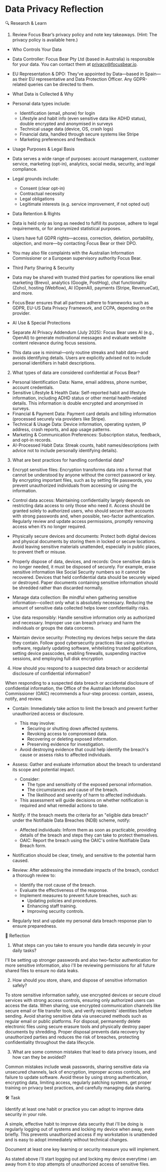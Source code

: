 # Data Privacy Reflection

🔍 Research & Learn

1. Review Focus Bear’s privacy policy and note key takeaways. (Hint: The privacy
   policy is available here.)

- Who Controls Your Data

- Data Controller: Focus Bear Pty Ltd (based in Australia) is responsible for
  your data. You can contact them at <privacy@focusbear.io>.

- EU Representation & DPO: They’ve appointed by Data—based in Spain—as their EU
  representative and Data Protection Officer. Any GDPR-related queries can be
  directed to them.

- What Data is Collected & Why

- Personal data types include:
  - Identification (email, phone) for login
  - Lifestyle and habit info (even sensitive data like ADHD status), double
    encrypted and anonymised in surveys
  - Technical usage data (device, OS, crash logs)
  - Financial data, handled through secure systems like Stripe
  - Marketing preferences and feedback

- Usage Purposes & Legal Basis

- Data serves a wide range of purposes: account management, customer service,
  marketing (opt-in), analytics, social media, security, and legal compliance.

- Legal grounds include:
  - Consent (clear opt-in)
  - Contractual necessity
  - Legal obligations
  - Legitimate interests (e.g. service improvement, if not opted out)

- Data Retention & Rights

- Data is held only as long as needed to fulfill its purpose, adhere to legal
  requirements, or for anonymized statistical purposes.
- Users have full GDPR rights—access, correction, deletion, portability,
  objection, and more—by contacting Focus Bear or their DPO.
- You may also file complaints with the Australian Information Commissioner or a
  European supervisory authority Focus Bear.

- Third Party Sharing & Security

- Data may be shared with trusted third parties for operations like email
  marketing (Brevo), analytics (Google, PostHog), chat functionality (Zoho),
  hosting (Webflow), AI (OpenAI), payments (Stripe, RevenueCat), and more.
- Focus Bear ensures that all partners adhere to frameworks such as GDPR, EU-US
  Data Privacy Framework, and CCPA, depending on the provider.

- AI Use & Special Protections

- Separate AI Privacy Addendum (July 2025): Focus Bear uses AI (e.g., OpenAI) to
  generate motivational messages and evaluate website content relevance during
  focus sessions.
- This data use is minimal—only routine streaks and habit data—and avoids
  identifying details. Users are explicitly advised not to include personal
  identifiers in habit descriptions.

2. What types of data are considered confidential at Focus Bear?

- Personal Identification Data: Name, email address, phone number, account
  credentials.
- Sensitive Lifestyle & Health Data: Self-reported habit and lifestyle
  information, including ADHD status or other mental health–related details.
  This information is double encrypted and anonymised in surveys.
- Financial & Payment Data: Payment card details and billing information
  (processed securely via providers like Stripe).
- Technical & Usage Data: Device information, operating system, IP address,
  crash reports, and app usage patterns.
- Marketing & Communication Preferences: Subscription status, feedback, and
  opt-in records.
- AI-Processed Habit Data: Streak counts, habit names/descriptions (with advice
  not to include personally identifying details).

3. What are best practices for handling confidential data?

- Encrypt sensitive files: Encryption transforms data into a format that cannot
  be understood by anyone without the correct password or key. By encrypting
  important files, such as by setting file passwords, you prevent unauthorized
  individuals from accessing or using the information.

- Control data access: Maintaining confidentiality largely depends on
  restricting data access to only those who need it. Access should be granted
  solely to authorized users, who should secure their accounts with strong
  passwords and, when possible, two-factor authentication. Regularly review and
  update access permissions, promptly removing access when it’s no longer
  required.

- Physically secure devices and documents: Protect both digital devices and
  physical documents by storing them in locked or secure locations. Avoid
  leaving sensitive materials unattended, especially in public places, to
  prevent theft or misuse.

- Properly dispose of data, devices, and records: Once sensitive data is no
  longer needed, it must be disposed of securely. For example, erase sensitive
  information like Social Security numbers so it cannot be recovered. Devices
  that held confidential data should be securely wiped or destroyed. Paper
  documents containing sensitive information should be shredded rather than
  discarded normally.

- Manage data collection: Be mindful when gathering sensitive
  information—collect only what is absolutely necessary. Reducing the amount of
  sensitive data collected helps lower confidentiality risks.

- Use data responsibly: Handle sensitive information only as authorized and
  necessary. Improper use can breach privacy and harm the individuals or groups
  the data concerns.

- Maintain device security: Protecting my devices helps secure the data they
  contain. Follow good cybersecurity practices like using antivirus software,
  regularly updating software, whitelisting trusted applications, setting device
  passcodes, enabling firewalls, suspending inactive sessions, and employing
  full disk encryption

4. How should you respond to a suspected data breach or accidental disclosure of
   confidential information?

When responding to a suspected data breach or accidental disclosure of
confidential information, the Office of the Australian Information Commissioner
(OAIC) recommends a four-step process: contain, assess, notify, and review.

- Contain: Immediately take action to limit the breach and prevent further
  unauthorized access or disclosure.
  - This may involve:
    - Securing or shutting down affected systems.
    - Revoking access to compromised data.
    - Recovering or deleting exposed information.
    - Preserving evidence for investigation.
  - Avoid destroying evidence that could help identify the breach's cause or
    assess risks to affected individuals.

- Assess: Gather and evaluate information about the breach to understand its
  scope and potential impact.
  - Consider:
    - The type and sensitivity of the exposed personal information.
    - The circumstances and cause of the breach.
    - The likelihood and severity of harm to affected individuals.
  - This assessment will guide decisions on whether notification is required and
    what remedial actions to take.

- Notify: If the breach meets the criteria for an "eligible data breach" under
  the Notifiable Data Breaches (NDB) scheme, notify:
  - Affected individuals: Inform them as soon as practicable, providing details
    of the breach and steps they can take to protect themselves.
  - OAIC: Report the breach using the OAIC's online Notifiable Data Breach form.
- Notification should be clear, timely, and sensitive to the potential harm
  caused.

- Review: After addressing the immediate impacts of the breach, conduct a
  thorough review to:
  - Identify the root cause of the breach.
  - Evaluate the effectiveness of the response.
  - Implement measures to prevent future breaches, such as:
    - Updating policies and procedures.
    - Enhancing staff training.
    - Improving security controls.
- Regularly test and update my personal data breach response plan to ensure
  preparedness.

📝 Reflection

1. What steps can you take to ensure you handle data securely in your daily
   tasks?

I'll be setting up stronger passwords and also two-factor authentication for
more sensitive information, also i'll be reviewing permissions for all future
shared files to ensure no data leaks.

2. How should you store, share, and dispose of sensitive information safely?

To store sensitive information safely, use encrypted devices or secure cloud
services with strong access controls, ensuring only authorized users can access
the data. When sharing, use encrypted communication channels like secure email
or file transfer tools, and verify recipients’ identities before sending. Avoid
sharing sensitive data via unsecured methods such as regular email or public
platforms. For disposal, permanently delete electronic files using secure
erasure tools and physically destroy paper documents by shredding. Proper
disposal prevents data recovery by unauthorized parties and reduces the risk of
breaches, protecting confidentiality throughout the data lifecycle.

3. What are some common mistakes that lead to data privacy issues, and how can
   they be avoided?

Common mistakes include weak passwords, sharing sensitive data via unsecured
channels, lack of encryption, improper access controls, and failure to update
software. Avoid these by using strong authentication, encrypting data, limiting
access, regularly patching systems, get proper training on privacy best
practices, and carefully managing data sharing.

🛠️ Task

Identify at least one habit or practice you can adopt to improve data security
in your role.

A simple, effective habit to improve data security that i'll be doing is
regularly logging out of systems and locking my device when away, even briefly.
This prevents unauthorized access if my workstation is unattended and is easy to
adopt immediately without technical changes.

Document at least one key learning or security measure you will implement.

As stated above i'll start logging out and locking my device everytime i am away
from it to stop attempts of unauthorized access of sensitive files.
